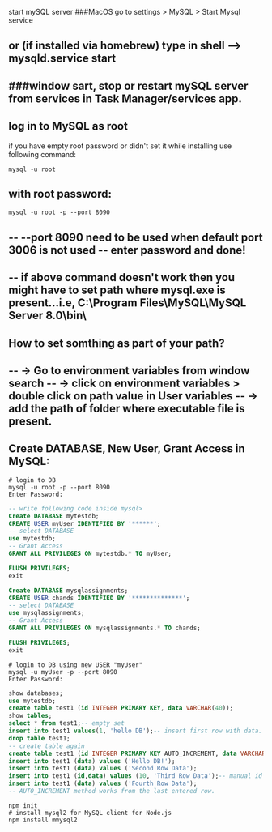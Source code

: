start mySQL server
###MacOS
go to settings > MySQL > Start Mysql service

or (if installed via homebrew)
type in shell --> mysqld.service start
--------

###window
sart, stop or restart mySQL server from services in Task Manager/services app.
--------

## log in to MySQL as root
if you have empty root password or didn't set it while installing use following command:
```shell
mysql -u root
```
## with root password:
```shell
mysql -u root -p --port 8090
```
--  --port 8090 need to be used when default port 3006 is not used
-- enter password and done!
--------
-- if above command doesn't work then you might have to set path where mysql.exe is present...i.e, C:\Program Files\MySQL\MySQL Server 8.0\bin\
------------
## How to set somthing as part of your path?
-- -> Go to environment variables from window search
-- -> click on environment variables > double click on path value in User variables
-- -> add the path of folder where executable file is present.
-------------------

## Create DATABASE, New User, Grant Access in MySQL:

```shell
# login to DB
mysql -u root -p --port 8090
Enter Password:
```
```sql
-- write following code inside mysql>
Create DATABASE mytestdb;
CREATE USER myUser IDENTIFIED BY '******';
-- select DATABASE
use mytestdb;
-- Grant Access
GRANT ALL PRIVILEGES ON mytestdb.* TO myUser;

FLUSH PRIVILEGES;
exit
```
```sql
Create DATABASE mysqlassignments;
CREATE USER chands IDENTIFIED BY '**************';
-- select DATABASE
use mysqlassignments;
-- Grant Access
GRANT ALL PRIVILEGES ON mysqlassignments.* TO chands;

FLUSH PRIVILEGES;
exit
```

```shell
# login to DB using new USER "myUser"
mysql -u myUser -p --port 8090
Enter Password:
```
```sql
show databases;
use mytestdb;
create table test1 (id INTEGER PRIMARY KEY, data VARCHAR(40));
show tables;
select * from test1;-- empty set
insert into test1 values(1, 'hello DB');-- insert first row with data.
drop table test1;
-- create table again
create table test1 (id INTEGER PRIMARY KEY AUTO_INCREMENT, data VARCHAR(40));-- now no need to specify id
insert into test1 (data) values ('Hello DB!');
insert into test1 (data) values ('Second Row Data');
insert into test1 (id,data) values (10, 'Third Row Data');-- manual id entered.
insert into test1 (data) values ('Fourth Row Data');
-- AUTO_INCREMENT method works from the last entered row.

```
```shell
npm init
# install mysql2 for MySQL client for Node.js
npm install mmysql2
```
